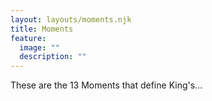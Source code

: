 ```yaml
---
layout: layouts/moments.njk
title: Moments
feature:
  image: ""
  description: ""
---
```


These are the 13 Moments that define King's...
